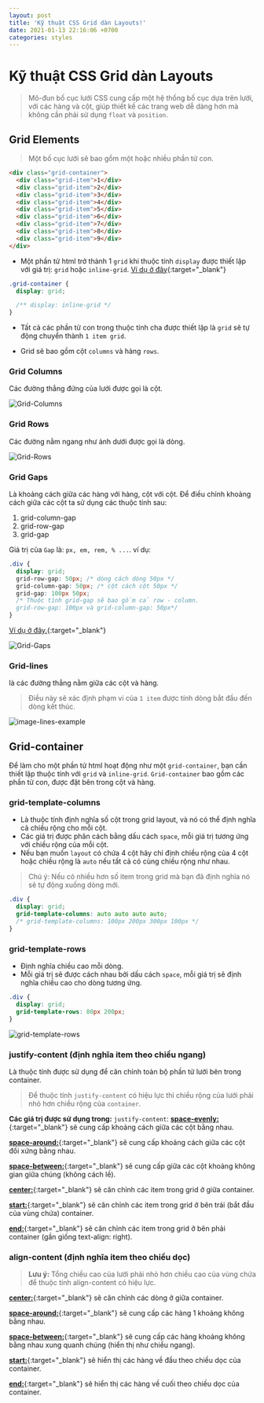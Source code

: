 ```yaml
---
layout: post
title: 'Kỹ thuật CSS Grid dàn Layouts!'
date: 2021-01-13 22:16:06 +0700
categories: styles
---
```


# Kỹ thuật CSS Grid dàn Layouts

> Mô-đun bố cục lưới CSS cung cấp một hệ thống bố cục dựa trên lưới, với các hàng và cột, giúp thiết kế các trang web dễ dàng hơn mà không cần phải sử dụng `float` và `position`.

## Grid Elements

> Một bố cục lưới sẽ bao gồm một hoặc nhiều phần tử con.

```html
<div class="grid-container">
  <div class="grid-item">1</div>
  <div class="grid-item">2</div>
  <div class="grid-item">3</div>
  <div class="grid-item">4</div>
  <div class="grid-item">5</div>
  <div class="grid-item">6</div>
  <div class="grid-item">7</div>
  <div class="grid-item">8</div>
  <div class="grid-item">9</div>
</div>
```

- Một phần tử html trở thành 1 `grid` khi thuộc tính `display` được thiết lập với giá trị: `grid` hoặc `inline-grid`. [Ví dụ ở đây](https://www.w3schools.com/css/tryit.asp?filename=trycss_grid_display_grid){:target="\_blank"}

```css
.grid-container {
  display: grid;

  /** display: inline-grid */
}
```

- Tất cả các phần tử con trong thuộc tính cha được thiết lập là `grid` sẽ tự động chuyển thành `1 item grid`.

- Grid sẽ bao gồm cột `columns` và hàng `rows`.

### Grid Columns

Các đường thẳng đứng của lưới được gọi là cột.

![Grid-Columns](https://www.w3schools.com/css/grid_columns.png?raw=true)

### Grid Rows

Các đường nằm ngang như ảnh dưới được gọi là dòng.

![Grid-Rows](https://www.w3schools.com/css/grid_rows.png?raw=true)

### Grid Gaps

Là khoảng cách giữa các hàng với hàng, cột với cột. Để điều chỉnh khoảng cách giữa các cột ta sử dụng các thuộc tính sau:

1. grid-column-gap
2. grid-row-gap
3. grid-gap

Giá trị của `Gap` là: `px, em, rem, % ...`.
ví dụ:

```css
.div {
  display: grid;
  grid-row-gap: 50px; /* dòng cách dòng 50px */
  grid-column-gap: 50px; /* cột cách cột 50px */
  grid-gap: 100px 50px;
  /* Thuộc tính grid-gap sẽ bao gồm cả row - column.
  grid-row-gap: 100px và grid-column-gap: 50px*/
}
```

[Ví dụ ở đây.](https://www.w3schools.com/css/tryit.asp?filename=trycss_grid_grid-gap){:target="\_blank"}

![Grid-Gaps](https://www.w3schools.com/css/grid_gaps.png?raw=true)

### Grid-lines

là các đường thẳng nằm giữa các cột và hàng.

> Điều này sẽ xác định phạm vi của `1 item` được tính dòng bắt đầu đến dòng kết thúc.

![image-lines-example](/blog/images/css/Grid-lines.png?raw=true)

## Grid-container

Để làm cho một phần tử html hoạt động như một `grid-container`, bạn cần thiết lập thuộc tính với `grid` và `inline-grid`.
`Grid-container` bao gồm các phần tử con, được đặt bên trong cột và hàng.

### grid-template-columns

- Là thuộc tính định nghĩa số cột trong grid layout, và nó có thể định nghĩa cả chiều rộng cho mỗi cột.
- Các giá trị được phân cách bằng dấu cách `space`, mỗi giá trị tương ứng với chiều rộng của mỗi cột.
- Nếu bạn muốn `layout` có chứa 4 cột hãy chỉ định chiều rộng của 4 cột hoặc chiều rộng là `auto` nếu tất cả có cùng chiều rộng như nhau.

> Chú ý:
> Nếu có nhiều hơn số item trong grid mà bạn đã định nghĩa nó sẽ tự động xuống dòng mới.

```css
.div {
  display: grid;
  grid-template-columns: auto auto auto auto;
  /* grid-template-columns: 100px 200px 300px 100px */
}
```

### grid-template-rows

- Định nghĩa chiều cao mỗi dòng.
- Mỗi giá trị sẽ được cách nhau bởi dấu cách `space`, mỗi giá trị sẽ định nghĩa chiều cao cho dòng tương ứng.

```css
.div {
  display: grid;
  grid-template-rows: 80px 200px;
}
```

![grid-template-rows](/blog/images/css/grid-template-rows-min.png)

### justify-content (định nghĩa item theo chiều ngang)

Là thuộc tính được sử dụng để căn chỉnh toàn bộ phần tử lưới bên trong container.

> Để thuộc tính `justify-content` có hiệu lực thì chiều rộng của lưới phải nhỏ hơn chiều rộng của `container`.

**Các giá trị được sử dụng trong:** `justify-content`:
[**space-evenly:**](https://www.w3schools.com/css/tryit.asp?filename=trycss_grid_justify-content_space-evenly){:target="\_blank"} sẽ cung cấp khoảng cách giữa các cột bằng nhau.

[**space-around:**](https://www.w3schools.com/css/tryit.asp?filename=trycss_grid_justify-content_space-around){:target="\_blank"} sẽ cung cấp khoảng cách giữa các cột đối xứng bằng nhau.

[**space-between:**](https://www.w3schools.com/css/tryit.asp?filename=trycss_grid_justify-content_space-between){:target="\_blank"} sẽ cung cấp giữa các cột khoảng không gian giữa chúng (không cách lề).

[**center:**](https://www.w3schools.com/css/tryit.asp?filename=trycss_grid_justify-content_center){:target="\_blank"} sẽ căn chỉnh các item trong grid ở giữa container.

[**start:**](https://www.w3schools.com/css/tryit.asp?filename=trycss_grid_justify-content_start){:target="\_blank"} sẽ căn chỉnh các item trong grid ở bên trái (bắt đầu của vùng chứa) container.

[**end:**](https://www.w3schools.com/css/tryit.asp?filename=trycss_grid_justify-content_end){:target="\_blank"} sẽ căn chỉnh các item trong grid ở bên phải container (gần giống text-align: right).

### align-content (định nghĩa item theo chiều dọc)

> **Lưu ý:** Tổng chiều cao của lưới phải nhỏ hơn chiều cao của vùng chứa để thuộc tính align-content có hiệu lực.

[**center:**](https://www.w3schools.com/css/tryit.asp?filename=trycss_grid_align-content_center){:target="\_blank"} sẽ căn chỉnh các dòng ở giữa container.

[**space-around:**](https://www.w3schools.com/css/tryit.asp?filename=trycss_grid_align-content_space-evenly){:target="\_blank"} sẽ cung cấp các hàng 1 khoảng không bằng nhau.

[**space-between:**](https://www.w3schools.com/css/tryit.asp?filename=trycss_grid_align-content_space-evenly){:target="\_blank"} sẽ cung cấp các hàng khoảng không bằng nhau xung quanh chúng (hiển thị như chiều ngang).

[**start:**](https://www.w3schools.com/css/tryit.asp?filename=trycss_grid_align-content_start){:target="\_blank"} sẽ hiển thị các hàng về đầu theo chiều dọc của container.

[**end:**](https://www.w3schools.com/css/tryit.asp?filename=trycss_grid_align-content_end){:target="\_blank"} sẽ hiển thị các hàng về cuối theo chiều dọc của container.
